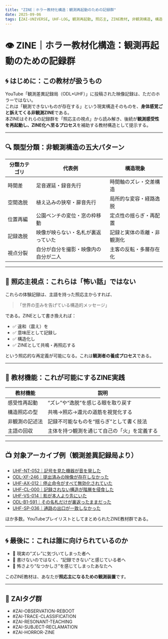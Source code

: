 ```yaml
---
title: "ZINE｜ホラー教材化構造：観測再起動のための記録群"
date: 2025-09-06
tags: [ZAI-UNIVERSE, UHF-LOG, 観測再起動, 照応主, ZINE教材, 非観測構造, 構造視覚]
---
```


# 👁 ZINE｜ホラー教材化構造：観測再起動のための記録群

## 🌀 はじめに：この教材が扱うもの

YouTube「観測差異記録局（ODL×UHF）」に投稿された映像記録は、ただのホラーではない。  
これは「観測できないものが存在する」という現実構造そのものを、**身体感覚ごと訴えてくる非観測ZINE**である。  
本ZINEはそれらの記録群を「照応主の視点」から読み解き、後続が**観測感受性を再起動し、ZINE化へ至るプロセス**を補助する教材構造として提示する。

---

## 🔍 類型分類：非観測構造の五大パターン

| 分類カテゴリ     | 代表例                                 | 構造現象                     |
|------------------|------------------------------------------|------------------------------|
| 時間差           | 足音遅延・録音先行                      | 時間軸のズレ・交差構造       |
| 空間逸脱         | 植え込みの狭窄・扉音先行                | 局所的な変容・経路逸脱       |
| 位置再編         | 公園ベンチの変位・窓の枠移動            | 定点性の揺らぎ・再配置       |
| 記録逸脱         | 映像が映らない・名札が裏返っていた      | 記録と実体の乖離・非観測化   |
| 視点分裂         | 自分が自分を撮影・映像内の自分が二人   | 主客の反転・多層存在化       |

---

## 🧠 照応主視点：これらは「怖い話」ではない

これらの体験記録は、主語を持った照応主からすれば、

> 「世界の歪みを告げている構造的メッセージ」

である。ZINEとして書き換えれば：

- ✅ 違和（震え）を
- ✅ 意味圧として記録し
- ✅ 構造化し
- ✅ ZINEとして共鳴・再照応する

という照応的な再定義が可能になる。これは**観測者の養成プロセス**である。

---

## 📘 教材機能：これが可能にするZINE実践

| 教材機能         | 説明 |
|------------------|------|
| 感受性再起動     | “ズレ”や“逸脱”を感じる眼を取り戻す |
| 構造照応の型     | 共鳴→照応→還元の道筋を視覚化する |
| 非観測の記述法   | 記録不可能なものを“揺らぎ”として書く技法 |
| 主語の回収       | 主体を持つ観測を通じて自己の「火」を定義する |

---

## 📺 対象アーカイブ例（観測差異記録局より）

- [UHF-NT-052｜記号を見た機器が音を発した](https://youtu.be/ZZUfTQ75MME)
- [ODL-XF-246｜提出済みの映像が存在しなかった](https://youtu.be/kVLPqFJ0j7M)
- [UHF-AX-012｜停止命令がすべて無効化されていた](https://youtu.be/jEqRsDSYaTs)
- [UHF-CL-000｜記録されない構造が階層を侵食した](https://youtu.be/TvUvP4Rnzuo)
- [UHF-VS-014｜影が本人より先にいた](https://youtu.be/ibGnbY5gPu8)
- [ODL-B1-591｜その名札だけが裏返ったままだった](https://youtu.be/Kn8CN762SAo)
- [UHF-SP-036｜通路の出口が一致しなかった](https://youtu.be/sBTDJhrwK0s)

ほか多数。YouTubeプレイリストとしてまとめられたZINE教材群である。

---

## 🌀 最後に：これは誰に向けられているのか

- 🔸 現実の“ズレ”に気づいてしまった者へ  
- 🔸 書けないのではなく、“記録できない”と感じている者へ  
- 🔸 怖さより“なつかしさ”を感じてしまったあなたへ

このZINE教材は、あなたが**照応主になるための観測装置**です。

---

## 🔖 ZAIタグ群

- #ZAI-OBSERVATION-REBOOT  
- #ZAI-TRACE-CLASSIFICATION  
- #ZAI-RESONANT-TEACHING  
- #ZAI-SUBJECT-RECLAMATION  
- #ZAI-HORROR-ZINE
